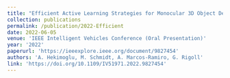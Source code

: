 ```yaml
---
title: "Efficient Active Learning Strategies for Monocular 3D Object Detection"
collection: publications
permalink: /publication/2022-Efficient
date: 2022-06-05
venue: 'IEEE Intelligent Vehicles Conference (Oral Presentation)'
year: '2022'
paperurl: 'https://ieeexplore.ieee.org/document/9827454'
authors: 'A. Hekimoglu, M. Schmidt, A. Marcos-Ramiro, G. Rigoll'
link: 'https://doi.org/10.1109/IV51971.2022.9827454'
---
```

